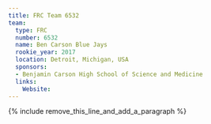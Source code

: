 ```yaml
---
title: FRC Team 6532
team:
  type: FRC
  number: 6532
  name: Ben Carson Blue Jays
  rookie_year: 2017
  location: Detroit, Michigan, USA
  sponsors:
  - Benjamin Carson High School of Science and Medicine
  links:
    Website:
---
```


{% include remove_this_line_and_add_a_paragraph %}